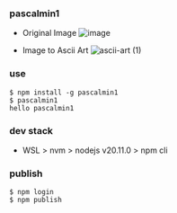 ### pascalmin1
- Original Image
![image](https://github.com/parc02/pascalmin1/assets/148880521/228b13a6-ecb1-4acf-b1dc-bf24a777236e)

- Image to Ascii Art
![ascii-art (1)](https://github.com/parc02/pascalmin1/assets/148880521/9f7af8a4-5145-4363-8585-1d5ea2bcafb2)

### use
```
$ npm install -g pascalmin1
$ pascalmin1
hello pascalmin1
```

### dev stack
- WSL > nvm > nodejs v20.11.0 > npm cli


### publish
```
$ npm login
$ npm publish
```
